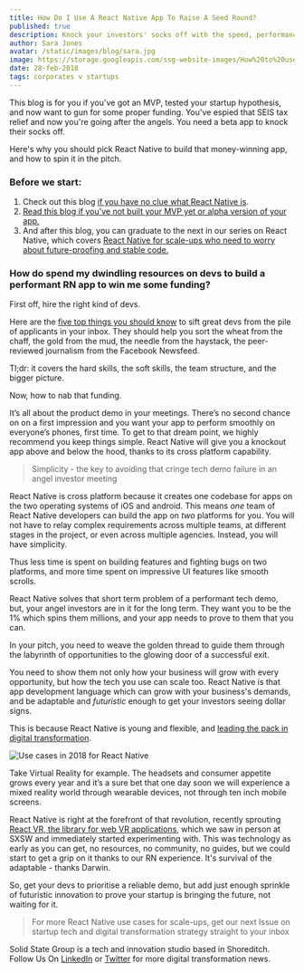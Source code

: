 ```yaml
---
title: How Do I Use A React Native App To Raise A Seed Round?
published: true
description: Knock your investors' socks off with the speed, performance, and futurism of React Native. Here's how to get started.
author: Sara Jones
avatar: /static/images/blog/sara.jpg
image: https://storage.googleapis.com/ssg-website-images/How%20to%20use%20react%20native%20to%20raise%20a%20seed%20round/react%20native%20for%20seed%20round%20header.jpg
date: 28-feb-2018
tags: corporates v startups
---
```

This blog is for you if you've got an MVP, tested your startup hypothesis, and now want to gun for some proper funding. You've espied that SEIS tax relief and now you're going after the angels. You need a beta app to knock their socks off. 

Here's why you should pick React Native to build that money-winning app, and how to spin it in the pitch.

### Before we start:

1. Check out this blog [if you have no clue what React Native is](https://www.solidstategroup.com/2017/02/08/2017/Its-cross-platform-and-massively-reduces-app-dev-costs-but-WTF-is-React-Native/).
2. <a href="/2018/02/27/2018/From-MVPs-to-Raising-Seed-Money---Why-You-Should-Build-Your-App-in-React-Native/" target="_blank">Read this blog if you've not built your MVP yet or alpha version of your app.</a>
3. And after this blog, you can graduate to the next in our series on React Native, which covers <a href="/2018/02/27/2018/React-Native-For-Scale-Ups---Use-Cases-and-Future-Proofing/" target="_blank">React Native for scale-ups who need to worry about future-proofing and stable code.</a>

### How do spend my dwindling resources on devs to build a performant RN app to win me some funding?

First off, hire the right kind of devs. 

Here are the [five top things you should know](https://www.solidstategroup.com/2017/10/20/2017/5-Things-To-Look-For-In-React-Native-Developers/) to sift great devs from the pile of applicants in your inbox. They should help you sort the wheat from the chaff, the gold from the mud, the needle from the haystack, the peer-reviewed journalism from the Facebook Newsfeed.

Tl;dr: it covers the hard skills, the soft skills, the team structure, and the bigger picture.

Now, how to nab that funding.

It’s all about the product demo in your meetings. There’s no second chance on on a first impression and you want your app to perform smoothly on everyone’s phones, first time. To get to that dream point, we highly recommend you keep things simple. React Native will give you a knockout app above and below the hood, thanks to its cross platform capability.

> Simplicity - the key to avoiding that cringe tech demo failure in an angel investor meeting

React Native is cross platform because it creates one codebase for apps on the two operating systems of iOS and android. This means *one* team of React Native developers can build the app on *two* platforms for you. You will not have to relay complex requirements across multiple teams, at different stages in the project, or even across multiple agencies. Instead, you will have simplicity.

Thus less time is spent on building features and fighting bugs on two platforms, and more time spent on impressive UI features like smooth scrolls.

React Native solves that short term problem of a performant tech demo, but, your angel investors are in it for the long term. They want you to be the 1% which spins them millions, and your app needs to prove to them that you can.

In your pitch, you need to weave the golden thread to guide them through the labyrinth of opportunities to the glowing door of a successful exit.

You need to show them not only how your business will grow with every opportunity, but how the tech you use can scale too. React Native is that app development language which can grow with your business's demands, and be adaptable and *futuristic* enough to get your investors seeing dollar signs. 

This is because React Native is young and flexible, and [leading the pack in digital transformation](https://www.solidstategroup.com/2017/09/28/2017/react-native-for-digital-transformers/). 

![Use cases in 2018 for React Native](https://storage.googleapis.com/ssg-website-images/Linkedin%20landing%20page%20images/react-native-trends-for-digital-transformers-10-638.jpg)

Take Virtual Reality for example. The headsets and consumer appetite grows every year and it’s a sure bet that one day soon we will experience a mixed reality world through wearable devices, not through ten inch mobile screens.

React Native is right at the forefront of that revolution, recently sprouting [React VR, the library for web VR applications](https://www.solidstategroup.com/2017/04/05/2017/Building-a-pixel-wall-in-virtual-reality-with-React-VR-and-RIO!-Our-first-impressions/), which we saw in person at SXSW and immediately started experimenting with. This was technology as early as you can get, no resources, no community, no guides, but we could start to get a grip on it thanks to our RN experience. It's survival of the adaptable - thanks Darwin.

So, get your devs to prioritise a reliable demo, but add just enough sprinkle of futuristic innovation to prove your startup is bringing the future, not waiting for it.

> For more React Native use cases for scale-ups, get our next Issue on startup tech and digital transformation strategy straight to your inbox

Solid State Group is a tech and innovation studio based in Shoreditch. Follow Us On [LinkedIn](https://www.linkedin.com/company/solid-state-group/) or [Twitter](https://twitter.com/solidstategroup) for more digital transformation news.
